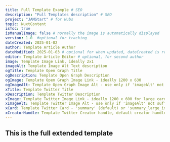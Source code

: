 ```yaml
---
title: Full Template Example # SEO
description: "Full Templates description" # SEO
project: "JAMStart" # for Hubs
topic: NuxtContent
isToc: true
isManualImage: false # normally the image is automatically displayed
version: 1.0  #optional for tracking
dateCreated: 2025-01-02
author: Template Article Author
dateModified: 2025-01-03 # optional for when updated, dateCreated is required
editor: Template Article Editor # optional, for second author
image: Template Image Link, ideally 2x1
imageAlt: Template Image Alt Text description
ogTitle: Template Open Graph Title
ogDescription: Template Open Graph Description
ogImage: Template Open Graph Image Link - ideally 1200 x 630
ogImageAlt: Template Open Graph Image Alt - use only if 'imageAlt' not sufficient
xTitle: Template Twitter Title
xDescription: Template Twitter Description
xImage: Template Twitter Image Link - ideally 1200 x 600 for large card, or 800 x 800 square for summary
xImageAlt: Template Twitter Image Alt - use only if 'imageAlt' not sufficient
xCard: Template Twitter Card - 'summary' (default) or 'summary_large_image' 
xCreatorHandle: Template Twitter Creator handle, default creator handle
---
```


## This is the full extended template